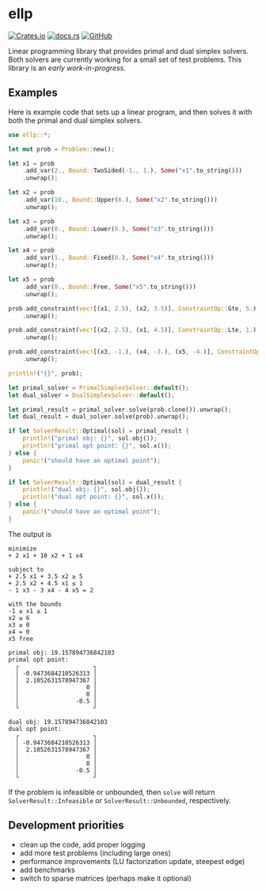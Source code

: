 # ellp

[![Crates.io](https://img.shields.io/crates/v/ellp)](https://crates.io/crates/ellp)
[![docs.rs](https://img.shields.io/docsrs/ellp)](https://docs.rs/ellp/)
[![GitHub](https://img.shields.io/github/license/kehlert/ellp)](https://github.com/kehlert/ellp/blob/dev/LICENSE.txt)

Linear programming library that provides primal and dual simplex solvers. Both solvers are currently working for a small set of test problems. This library is an *early work-in-progress*.

## Examples

Here is example code that sets up a linear program, and then solves it with both the primal and dual simplex solvers.


```rust
use ellp::*;

let mut prob = Problem::new();

let x1 = prob
    .add_var(2., Bound::TwoSided(-1., 1.), Some("x1".to_string()))
    .unwrap();

let x2 = prob
    .add_var(10., Bound::Upper(6.), Some("x2".to_string()))
    .unwrap();

let x3 = prob
    .add_var(0., Bound::Lower(0.), Some("x3".to_string()))
    .unwrap();

let x4 = prob
    .add_var(1., Bound::Fixed(0.), Some("x4".to_string()))
    .unwrap();

let x5 = prob
    .add_var(0., Bound::Free, Some("x5".to_string()))
    .unwrap();

prob.add_constraint(vec![(x1, 2.5), (x2, 3.5)], ConstraintOp::Gte, 5.)
    .unwrap();

prob.add_constraint(vec![(x2, 2.5), (x1, 4.5)], ConstraintOp::Lte, 1.)
    .unwrap();

prob.add_constraint(vec![(x3, -1.), (x4, -3.), (x5, -4.)], ConstraintOp::Eq, 2.)
    .unwrap();

println!("{}", prob);

let primal_solver = PrimalSimplexSolver::default();
let dual_solver = DualSimplexSolver::default();

let primal_result = primal_solver.solve(prob.clone()).unwrap();
let dual_result = dual_solver.solve(prob).unwrap();

if let SolverResult::Optimal(sol) = primal_result {
    println!("primal obj: {}", sol.obj());
    println!("primal opt point: {}", sol.x());
} else {
    panic!("should have an optimal point");
}

if let SolverResult::Optimal(sol) = dual_result {
    println!("dual obj: {}", sol.obj());
    println!("dual opt point: {}", sol.x());
} else {
    panic!("should have an optimal point");
}
```

The output is
```
minimize
+ 2 x1 + 10 x2 + 1 x4 

subject to
+ 2.5 x1 + 3.5 x2 ≥ 5
+ 2.5 x2 + 4.5 x1 ≤ 1
- 1 x3 - 3 x4 - 4 x5 = 2

with the bounds
-1 ≤ x1 ≤ 1
x2 ≤ 6
x3 ≥ 0
x4 = 0
x5 free

primal obj: 19.157894736842103
primal opt point: 
  ┌                     ┐
  │ -0.9473684210526313 │
  │  2.1052631578947367 │
  │                   0 │
  │                   0 │
  │                -0.5 │
  └                     ┘

dual obj: 19.157894736842103
dual opt point: 
  ┌                     ┐
  │ -0.9473684210526313 │
  │  2.1052631578947367 │
  │                   0 │
  │                   0 │
  │                -0.5 │
  └                     ┘
```

If the problem is infeasible or unbounded, then `solve` will return `SolverResult::Infeasible` or `SolverResult::Unbounded`, respectively.


## Development priorities
* clean up the code, add proper logging
* add more test problems (including large ones)
* performance improvements (LU factorization update, steepest edge)
* add benchmarks
* switch to sparse matrices (perhaps make it optional)




